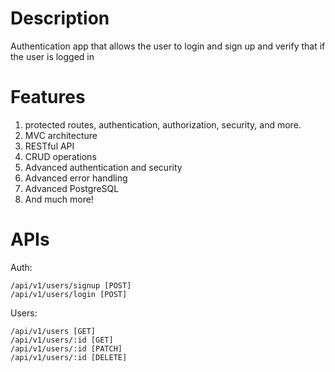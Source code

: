 # Description #
Authentication app that allows the user to login and sign up and verify that if the user is logged in 


# Features #

1. protected routes, authentication, authorization, security, and more. 
2. MVC architecture
3. RESTful API
4. CRUD operations
5. Advanced authentication and security
6. Advanced error handling
7. Advanced PostgreSQL 
8. And much more!
# APIs # 
Auth:
~~~
/api/v1/users/signup [POST]
/api/v1/users/login [POST]
~~~

Users:
~~~
/api/v1/users [GET] 
/api/v1/users/:id [GET]
/api/v1/users/:id [PATCH]  
/api/v1/users/:id [DELETE] 
~~~

